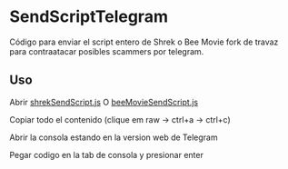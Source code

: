 # SendScriptTelegram

Código para enviar el script entero de Shrek o Bee Movie fork de travaz para contraatacar posibles scammers por telegram.

## Uso

Abrir [shrekSendScript.js](https://github.com/Matt-Fontes/SendScriptWhatsApp/blob/main/shrekSendScript.js)
O
[beeMovieSendScript.js](https://github.com/Matt-Fontes/SendScriptWhatsApp/blob/main/beeMovieSendScript.js)

Copiar todo el contenido (clique em raw -> ctrl+a -> ctrl+c)

Abrir la consola estando en la version web de Telegram

Pegar codigo en la tab de consola y presionar enter

